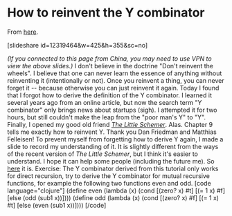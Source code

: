 # How to reinvent the Y combinator

From [here](https://yinwang0.substack.com/p/reinvent-y).

[slideshare id=12319464&w=425&h=355&sc=no]

_(If you connected to this page from China, you may need to use VPN to view the above slides.)_ <span>I don't believe in the doctrine "Don't reinvent the wheels". I believe that one can never learn the essence of anything without reinventing it (intentionally or not). Once you reinvent a thing, you can never forget it -- because otherwise you can just reinvent it again. Today I found that I forgot how to derive the definition of the Y combinator. I learned it several years ago from an online article, but now the search term "Y combinator" only brings news about startups (sigh). I attempted it for two hours, but still couldn't make the leap from the "poor man's Y" to "Y". Finally, I opened my good old friend</span> _[The Little Schemer](https://mitpress.mit.edu/books/little-schemer)_<span>. Alas. Chapter 9 tells me exactly how to reinvent Y. Thank you Dan Friedman and Matthias Felleisen! To prevent myself from forgetting how to derive Y again, I made a slide to record my understanding of it. It is slightly different from the ways of the recent version of</span> _The Little Schemer_<span>, but I think it's easier to understand. I hope it can help some people (including the future me). So</span> [here](http://www.slideshare.net/yinwang0/reinventing-the-ycombinator) <span>it is. Exercise: The Y combinator derived from this tutorial only works for direct recursion, try to derive the Y combinator for mutual recursive functions, for example the following two functions even and odd. [code language="clojure"] (define even (lambda (x) (cond [(zero? x) #t] [(= 1 x) #f] [else (odd (sub1 x))]))) (define odd (lambda (x) (cond [(zero? x) #f] [(= 1 x) #t] [else (even (sub1 x))]))) [/code]</span>
